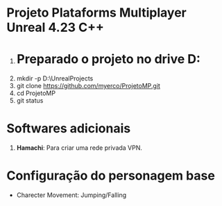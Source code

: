 # Projeto Plataforms Multiplayer Unreal 4.23 C++

1. # Preparado o projeto no drive D:
2. mkdir -p D:\UnrealProjects  
2. git clone https://github.com/myerco/ProjetoMP.git
2. cd ProjetoMP
2. git status

# Softwares adicionais
1. **Hamachi**: Para criar uma rede privada VPN.

# Configuração do personagem base
* Charecter Movement: Jumping/Falling

